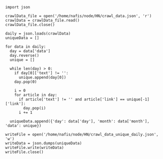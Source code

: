     import json

    crawlData_file = open('/home/nafis/node/HN/crawl_data.json', 'r')
    crawlData = crawlData_file.read()
    crawlData_file.close()

    daily = json.loads(crawlData)
    uniqueData = []

    for data in daily:
      day = data['data']
      day.reverse()
      unique = []

      while len(day) > 0:
        if day[0]['text'] != '':
          unique.append(day[0])
        day.pop(0)

        i = 0
        for article in day:
          if article['text'] != '' and article['link'] == unique[-1]['link']:
            day.pop(i)
          i += 1

      uniqueData.append({'day': data['day'], 'month': data['month'], 'data': unique})

    writeFile = open('/home/nafis/node/HN/crawl_data_unique_daily.json', 'w')
    writeData = json.dumps(uniqueData)
    writeFile.write(writeData)
    writeFile.close()

